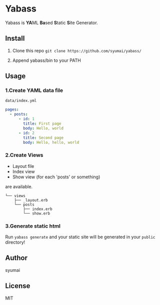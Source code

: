 # Yabass
Yabass is **YA**ML **Ba**sed **S**tatic **S**ite Generator.

## Install
1. Clone this repo
`git clone https://github.com/syumai/yabass/`

2. Append yabass/bin to your PATH

## Usage
### 1.Create YAML data file

`data/index.yml`
```yml
pages:
  - posts:
      - id: 1
        title: First page
        body: Hello, world
      - id: 2
        title: Second page
        body: Hello, hello, world
```

### 2.Create Views

* Layout file
* Index view
* Show view (for each 'posts' or something)

are available.

```
└── views
    ├── _layout.erb
	└── posts
		├── index.erb
		└── show.erb
```

### 3.Generate static html

Run `yabass generate` and your static site will be generated in your `public` directory!

## Author
syumai

## License
MIT
